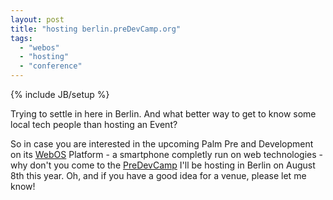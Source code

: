 ```yaml
---
layout: post
title: "hosting berlin.preDevCamp.org"
tags: 
  - "webos"
  - "hosting"
  - "conference"
---
```

{% include JB/setup %}

Trying to settle in here in Berlin. And what better way to get to know some local tech people than hosting an Event?

So in case you are interested in the upcoming Palm Pre and Development on its [WebOS](http://webos.org/) Platform - a smartphone completly run on web technologies - why don't you come to the [PreDevCamp](http://berlin.predevcamp.org) I'll be hosting in Berlin on August 8th this year. Oh, and if you have a good idea for a venue, please let me know!
